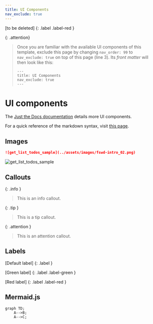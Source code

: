 ```yaml
---
title: UI Components
nav_exclude: true
---
```



[to be deleted]
{: .label .label-red }

{: .attention}
> Once you are familiar with the available UI components of this template, exclude this page by changing `nav_order: 99` to `nav_exclude: true` on top of this page (line 3). Its *front matter* will then look like this:
> ```
> ---
> title: UI Components
> nav_exclude: true
> ---
> ```

# UI components

The [Just the Docs documentation](https://just-the-docs.github.io/just-the-docs/docs/ui-components) details more UI components.

For a quick reference of the markdown syntax, visit [this page](https://github.com/just-the-docs/just-the-docs/blob/main/docs/index-test.md?plain=1).

## Images

```markdown
![get_list_todos_sample](../assets/images/fswd-intro_02.png)
```

![get_list_todos_sample](../assets/images/fswd-intro_02.png)

## Callouts

{: .info }
> This is an info callout.

{: .tip }
> This is a tip callout.

{: .attention }
> This is an attention callout.

## Labels

[Default label]
{: .label }

[Green label]
{: .label .label-green }

[Red label]
{: .label .label-red }

## Mermaid.js

```mermaid
graph TD;
    A-->B;
    A-->C;
```